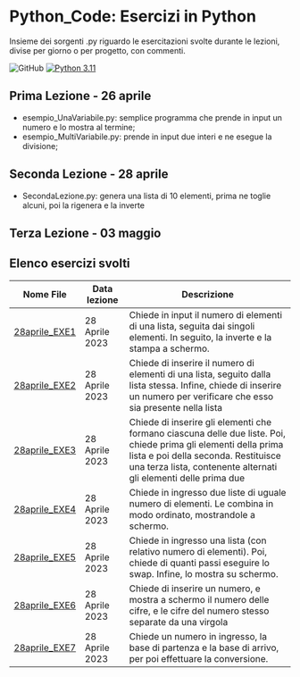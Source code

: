 # Python_Code:  Esercizi in Python
Insieme dei sorgenti .py riguardo le esercitazioni svolte durante le lezioni, divise per giorno o per progetto, con commenti.

![GitHub](https://img.shields.io/github/license/devdeleli/Python_Code?label=license)
[![Python 3.11](https://img.shields.io/badge/python-3.11-blue.svg)](https://www.python.org/downloads/release/python-3113/)

## Prima Lezione - 26 aprile
- esempio_UnaVariabile.py: semplice programma che prende in input un numero e lo mostra al termine;
- esempio_MultiVariabile.py: prende in input due interi e ne esegue la divisione;

## Seconda Lezione - 28 aprile
- SecondaLezione.py: genera una lista di 10 elementi, prima ne toglie alcuni, poi la rigenera e la inverte

## Terza Lezione - 03 maggio



## Elenco esercizi svolti
| **Nome File**                                                                                   | **Data lezione** | **Descrizione**                                                                                                                                                                                                            |
|-------------------------------------------------------------------------------------------------|------------------|----------------------------------------------------------------------------------------------------------------------------------------------------------------------------------------------------------------------------|
| [28aprile_EXE1](https://github.com/devdeleli/Python_Code/tree/master/Esercizi/28aprile_EXE1.py) | 28 Aprile 2023   | Chiede in input il numero di elementi di una lista, seguita dai singoli elementi. In seguito, la inverte e la stampa a schermo.                                                                                            |
| [28aprile_EXE2](https://github.com/devdeleli/Python_Code/tree/master/Esercizi/28aprile_EXE2.py) | 28 Aprile 2023   | Chiede di inserire il numero di elementi di una lista, seguito dalla lista stessa. Infine, chiede di inserire un numero per verificare che esso sia presente nella lista                                                   |
| [28aprile_EXE3](https://github.com/devdeleli/Python_Code/tree/master/Esercizi/28aprile_EXE3.py) | 28 Aprile 2023   | Chiede di inserire gli elementi che formano ciascuna delle due liste. Poi, chiede prima gli elementi della prima lista e poi della seconda. Restituisce una terza lista, contenente alternati gli elementi delle prima due |
| [28aprile_EXE4](https://github.com/devdeleli/Python_Code/tree/master/Esercizi/28aprile_EXE4.py) | 28 Aprile 2023   | Chiede in ingresso due liste di uguale numero di elementi. Le combina in modo ordinato, mostrandole a schermo.                                                                                                             |
| [28aprile_EXE5](https://github.com/devdeleli/Python_Code/tree/master/Esercizi/28aprile_EXE5.py) | 28 Aprile 2023   | Chiede in ingresso una lista (con relativo numero di elementi). Poi, chiede di quanti passi eseguire lo swap. Infine, lo mostra su schermo.                                                                                |
| [28aprile_EXE6](https://github.com/devdeleli/Python_Code/tree/master/Esercizi/28aprile_EXE6.py) | 28 Aprile 2023   | Chiede di inserire un numero, e mostra a schermo il numero delle cifre, e le cifre del numero stesso separate da una virgola                                                                                               |
| [28aprile_EXE7](https://github.com/devdeleli/Python_Code/tree/master/Esercizi/28aprile_EXE7.py) | 28 Aprile 2023   | Chiede un numero in ingresso, la base di partenza e la base di arrivo, per poi effettuare la conversione.                                                                                                                  |
